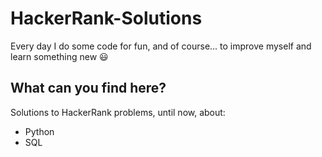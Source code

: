 # HackerRank-Solutions

Every day I do some code for fun, and of course... to improve myself and learn something new :smiley:

## What can you find here?

Solutions to HackerRank problems, until now, about:

+ Python
+ SQL

